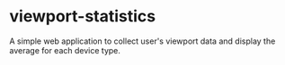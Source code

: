 # viewport-statistics
A simple web application to collect user's viewport data and display the average for each device type.
